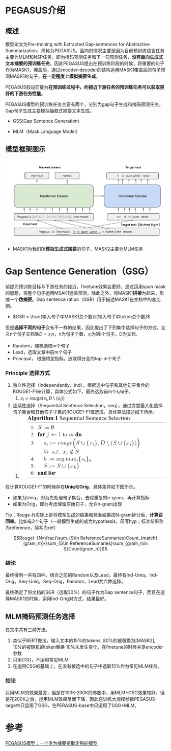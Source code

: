 # PEGASUS介绍

## 概述

模型论文为Pre-training with Extracted Gap-sentences for Abstractive Summarization，简称为PEGASUS。面向的情况主要是因为目前预训练语言任务主要为MLM和NSP任务，即为掩码预测任务和下一句预测任务，**没有面向生成式文本摘要的预训练任务**。因此PEGASUS提出在预训练阶段的时候，将重要的句子作为MASK1，掩盖后，通过encoder-decoder的结构运用MASK1覆盖后的句子预测MASK1的句子，**在一定程度上模拟摘要生成**。

PEGASUS假设前提为**在预训练过程中，约接近下游任务的预训练任务可以获取更好的下游任务性能**。

PEGASUS模型的预训练任务主要有两个，分别为gap句子生成和掩码预测任务。Gap句子生成主要模拟抽取式摘要文本生成。

- GSS(Gap Sentence Generation)

- MLM（Mask Language Model）

## 模型框架图示

![image-20231213162325212](src/image-20231213162325212.png)

- MASK1为我们所**模拟生成式摘要**的句子，MASK2主要为MLM任务

# Gap Sentence Generation（GSG）

前提为预训练目标与下游任务约接近，finetune效果会更好。通过运用span mask的思想，将整个句子运用MSAK1遮盖预测，除此之外，将MASK1**拼接**为起来，形成一个**伪摘要**。Gap sentence ration（GSR）用于描述MASK1在文档中的总比例。

- $GSR = \frac{输入句子中MASK1总个数)}{输入句子中token总个数}$

但是**选择不同的句子**会有不一样的结果，因此提出了下列集中选择句子的方式。定义n个句子文档集$D = {x_i}n$，n为句子个数，$x_i$为第i个句子。D为文档。

- Random，随机选取m个句子
- Lead，选取文章中前m个句子
- Principal， 根据特定指标，选取得分高的top-m个句子

### Principle 选择方式

1. 独立性选择（independently，ind），根据选中句子和其他句子集合的ROUGE1-F1来计算，具体公式如下，最终选取前m个$s_i$句子。
   1. $s_i=rouge(x_i,D\setminus\{x_i\})$
2. 连续性选择（Sequential Sentence Selection，seq），通过贪婪最大化选择句子集合和其他句子子集的ROUGE1-F1值选取，具体算法描述如下所示。
   1. ![image-20231213165342464](src/image-20231213165342464.png)

在计算ROUGE1-F1的时候存在**Uniq**和**Orig**，具体差异如下图所示。

- 如果为Uniq，即为先处理句子集合，去除重复的n-gram，再计算指标
- 如果为Orig，即为考虑保留原始句子，允许n-gram出现

Tip：Rouge-N实际上是将模型生成的结果和标准结果按N-gram拆分后，**计算召回率**。比如有2个句子（一般模型生成的成为hypothesis，简写hyp；标准结果称为reference，简写为ref）

$$Rouge{-}N=\frac{\sum_{S\in ReferenceSunmaries}Count_{match}(gram_n)}{\sum_{S\in ReferenceSumaries}\sum_{gram_n\in S}Count(gram_n)}$$

### 结论

最终得到一共有四种，结合之前的Random以及Lead，最终有Ind-Uniq，Ind-Orig，Seq-Uniq，Seq-Orig，Random，Lead共六种选择。

最终确定了将文档的SGR（选取30%）的句子作为Gap sentence句子，而且在选择MASK1的时候，运用Ind-Orig对方式，结果最好。

## MLM掩码预测任务选择

在文中共有三种方法。

1. 类似于BERT做法，输入文本的15%的tokens, 80%的被替换为[MASK2], 10%的被随机的token替换 10%未发生变化，在finetune的时候共享encoder参数
2. 只用CSG，不运用常见MLM
3. 在运用CSG的基础上，在没有被选中的句子中选取15%作为常见MLM任务。

### 结论

只用MLM的效果最差，但是在100K-200K的参数中，用MLM+GSG效果较好，但是在200K之后，运用MLM效果反而下降，因此在训练大规模参数PEGASUS-large中只运用了GSG，在PERASUS-base中只运用了GSG+MLM。

# 参考

[PEGASUS模型：一个专为摘要提取定制的模型](https://zhuanlan.zhihu.com/p/214195504)